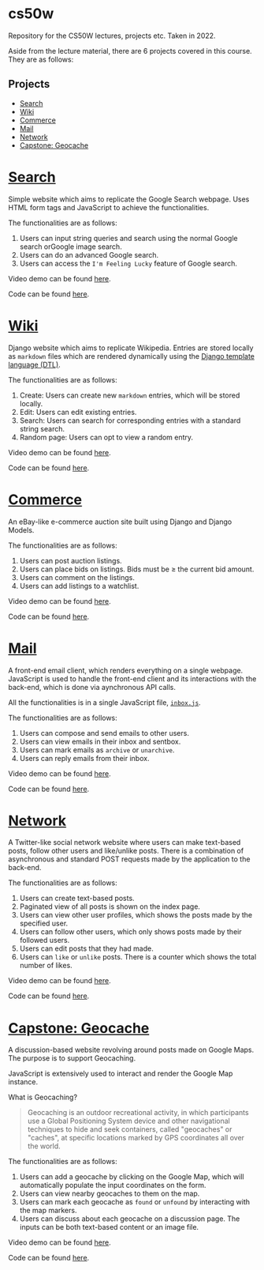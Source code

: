 # cs50w
Repository for the CS50W lectures, projects etc. Taken in 2022.

Aside from the lecture material, there are 6 projects covered in this course. They are as follows: 

## Projects
- [Search](#search)
- [Wiki](#wiki)
- [Commerce](#commerce)
- [Mail](#mail)
- [Network](#network)
- [Capstone: Geocache](#capstone-geocache)

# [Search](https://github.com/AhmadHatziq/cs50w/tree/main/Project%200%20-%20Search) 

Simple website which aims to replicate the Google Search webpage. Uses HTML form tags and JavaScript to achieve the functionalities.

The functionalities are as follows: 
1. Users can input string queries and search using the normal Google search orGoogle image search. 
2. Users can do an advanced Google search. 
3. Users can access the `I'm Feeling Lucky` feature of Google search. 

Video demo can be found [here](https://www.youtube.com/watch?v=4mnQtnxfZWI). 

Code can be found [here](https://github.com/AhmadHatziq/cs50w/tree/main/Project%200%20-%20Search). 

# [Wiki](https://github.com/AhmadHatziq/cs50w/tree/main/Project%201%20-%20Wiki/wiki) 

Django website which aims to replicate Wikipedia. Entries are stored locally as `markdown` files which are rendered dynamically using the [Django template language (DTL)](https://docs.djangoproject.com/en/4.1/topics/templates/). 

The functionalities are as follows: 
1. Create: Users can create new `markdown` entries, which will be stored locally. 
2. Edit: Users can edit existing entries. 
3. Search: Users can search for corresponding entries with a standard string search. 
4. Random page: Users can opt to view a random entry. 

Video demo can be found [here](https://www.youtube.com/watch?v=jd25pUiqDRA). 

Code can be found [here](https://github.com/AhmadHatziq/cs50w/tree/main/Project%201%20-%20Wiki/wiki). 

# [Commerce](https://github.com/AhmadHatziq/cs50w/tree/main/Project%202%20-%20Commerce/commerce) 

An eBay-like e-commerce auction site built using Django and Django Models. 

The functionalities are as follows: 
1. Users can post auction listings. 
2. Users can place bids on listings. Bids must be ≥ the current bid amount. 
3. Users can comment on the listings. 
4. Users can add listings to a watchlist. 

Video demo can be found [here](https://www.youtube.com/watch?v=g1BGqi07Qnk). 

Code can be found [here](https://github.com/AhmadHatziq/cs50w/tree/main/Project%202%20-%20Commerce/commerce). 

# [Mail](https://github.com/AhmadHatziq/cs50w/tree/main/Project%203%20-%20Mail) 

A front-end email client, which renders everything on a single webpage. JavaScript is used to handle the front-end client and its interactions with the back-end, which is done via aynchronous API calls. 

All the functionalities is in a single JavaScript file, [`inbox.js`](https://github.com/AhmadHatziq/cs50w/blob/main/Project%203%20-%20Mail/mail/static/mail/inbox.js). 

The functionalities are as follows: 
1. Users can compose and send emails to other users. 
2. Users can view emails in their inbox and sentbox. 
3. Users can mark emails as `archive` or `unarchive`. 
4. Users can reply emails from their inbox. 

Video demo can be found [here](https://www.youtube.com/watch?v=pMrE-vUEKkU). 

Code can be found [here](https://github.com/AhmadHatziq/cs50w/tree/main/Project%203%20-%20Mail). 

# [Network](https://github.com/AhmadHatziq/cs50w/tree/main/Project%204%20-%20Network/project4) 

A Twitter-like social network website where users can make text-based posts, follow other users and like/unlike posts. 
There is a combination of asynchronous and standard POST requests made by the application to the back-end. 

The functionalities are as follows: 
1. Users can create text-based posts. 
2. Paginated view of all posts is shown on the index page. 
3. Users can view other user profiles, which shows the posts made by the specified user. 
4. Users can follow other users, which only shows posts made by their followed users. 
5. Users can edit posts that they had made. 
6. Users can `like` or `unlike` posts. There is a counter which shows the total number of likes. 

Video demo can be found [here](https://www.youtube.com/watch?v=BOW9xJOGtDk). 

Code can be found [here](https://github.com/AhmadHatziq/cs50w/tree/main/Project%204%20-%20Network/project4). 

# [Capstone: Geocache](https://github.com/AhmadHatziq/cs50w/tree/main/Project%205%20-%20Capstone/capstone)

A discussion-based website revolving around posts made on Google Maps. The purpose is to support Geocaching. 

JavaScript is extensively used to interact and render the Google Map instance. 

What is Geocaching? 
> Geocaching is an outdoor recreational activity, in which participants use a Global Positioning System device and other navigational techniques to hide and seek containers, called "geocaches" or "caches", at specific locations marked by GPS coordinates all over the world.

The functionalities are as follows: 
1. Users can add a geocache by clicking on the Google Map, which will automatically populate the input coordinates on the form. 
2. Users can view nearby geocaches to them on the map. 
3. Users can mark each geocache as `found` or `unfound` by interacting with the map markers. 
4. Users can discuss about each geocache on a discussion page. The inputs can be both text-based content or an image file. 

Video demo can be found [here](https://www.youtube.com/watch?v=RQH51yzz_PM). 

Code can be found [here](https://github.com/AhmadHatziq/cs50w/tree/main/Project%205%20-%20Capstone/capstone). 
